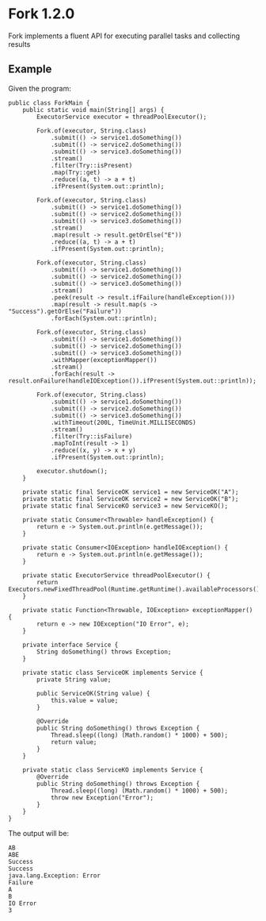 # Fork 1.2.0

Fork implements a fluent API for executing parallel tasks and collecting results

## Example

Given the program:

    public class ForkMain {
        public static void main(String[] args) {
            ExecutorService executor = threadPoolExecutor();
    
            Fork.of(executor, String.class)
                .submit(() -> service1.doSomething())
                .submit(() -> service2.doSomething())
                .submit(() -> service3.doSomething())
                .stream()
                .filter(Try::isPresent)
                .map(Try::get)
                .reduce((a, t) -> a + t)
                .ifPresent(System.out::println);
    
            Fork.of(executor, String.class)
                .submit(() -> service1.doSomething())
                .submit(() -> service2.doSomething()) 
                .submit(() -> service3.doSomething())
                .stream()
                .map(result -> result.getOrElse("E"))
                .reduce((a, t) -> a + t)
                .ifPresent(System.out::println);
    
            Fork.of(executor, String.class)
                .submit(() -> service1.doSomething())
                .submit(() -> service2.doSomething())
                .submit(() -> service3.doSomething())
                .stream()
                .peek(result -> result.ifFailure(handleException()))
    			.map(result -> result.map(s -> "Success").getOrElse("Failure"))
                .forEach(System.out::println);
    
            Fork.of(executor, String.class)
                .submit(() -> service1.doSomething())
                .submit(() -> service2.doSomething())
                .submit(() -> service3.doSomething())
                .withMapper(exceptionMapper())
                .stream()
                .forEach(result -> result.onFailure(handleIOException()).ifPresent(System.out::println));
    
            Fork.of(executor, String.class)
                .submit(() -> service1.doSomething())
                .submit(() -> service2.doSomething())
                .submit(() -> service3.doSomething())
                .withTimeout(200L, TimeUnit.MILLISECONDS)
                .stream()
                .filter(Try::isFailure)
                .mapToInt(result -> 1)
                .reduce((x, y) -> x + y)
                .ifPresent(System.out::println);
    
            executor.shutdown();
        }
    
        private static final ServiceOK service1 = new ServiceOK("A");
        private static final ServiceOK service2 = new ServiceOK("B");
        private static final ServiceKO service3 = new ServiceKO();
    
        private static Consumer<Throwable> handleException() {
            return e -> System.out.println(e.getMessage());
        }
    
        private static Consumer<IOException> handleIOException() {
            return e -> System.out.println(e.getMessage());
        }
    
        private static ExecutorService threadPoolExecutor() {
            return Executors.newFixedThreadPool(Runtime.getRuntime().availableProcessors());
        }
    
        private static Function<Throwable, IOException> exceptionMapper() {
            return e -> new IOException("IO Error", e);
        }
    
        private interface Service {
            String doSomething() throws Exception;
        }
        
        private static class ServiceOK implements Service {
            private String value;
    
            public ServiceOK(String value) {
                this.value = value;
            }
    
            @Override
            public String doSomething() throws Exception {
                Thread.sleep((long) (Math.random() * 1000) + 500);
                return value;
            }
        }
        
        private static class ServiceKO implements Service {
            @Override
            public String doSomething() throws Exception {
                Thread.sleep((long) (Math.random() * 1000) + 500);
                throw new Exception("Error");
            }
        }
    }

The output will be:

    AB
    ABE
    Success
    Success
    java.lang.Exception: Error
    Failure
    A
    B
    IO Error
    3
